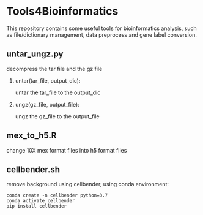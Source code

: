 # Tools4Bioinformatics

This repository contains some useful tools for bioinformatics analysis, such as file/dictionary management, data preprocess and gene label conversion.

## untar_ungz.py

decompress the tar file and the gz file

1. untar(tar_file, output_dic):

   untar the tar_file to the output_dic

2. ungz(gz_file, output_file):

   ungz the gz_file to the output_file

## mex_to_h5.R

change 10X mex format files into h5 format files

## cellbender.sh

remove background using cellbender, using conda environment:

```shell
conda create -n cellbender python=3.7
conda activate cellbender
pip install cellbender
```

